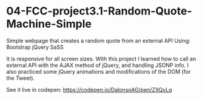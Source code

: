 # 04-FCC-project3.1-Random-Quote-Machine-Simple

Simple webpage that creates a random quote from an external API
Using: Bootstrap
       jQuery
       SaSS

It is responsive for all screen sizes.
With this project I learned how to call an external API with the AJAX method of jQuery, and handling JSONP info.
I also practiced some jQuery animations and modifications of the DOM (for the Tweet).

See it live in codepen: https://codepen.io/DalonsoAG/pen/ZXQvLq
